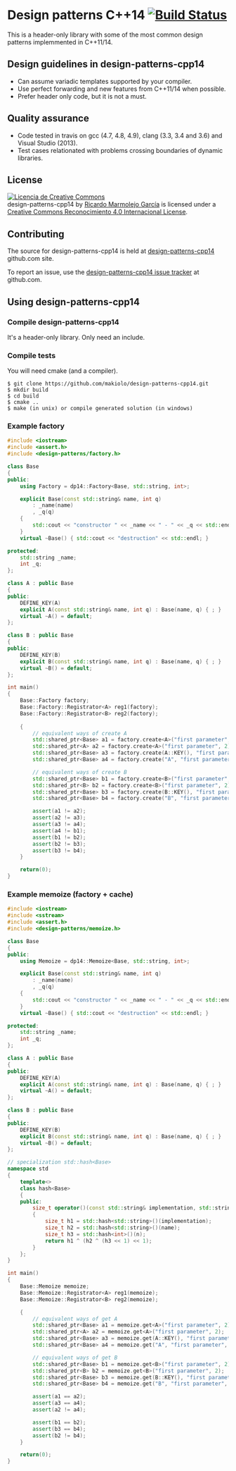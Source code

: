 # Design patterns C++14 [![Build Status](https://travis-ci.org/makiolo/design-patterns-cpp14.svg?branch=master)](https://travis-ci.org/makiolo/design-patterns-cpp14)

This is a header-only library with some of the most common design patterns implemmented in C++11/14.

## Design guidelines in design-patterns-cpp14

* Can assume variadic templates supported by your compiler.
* Use perfect forwarding and new features from C++11/14 when possible.
* Prefer header only code, but it is not a must.

## Quality assurance

* Code tested in travis on gcc (4.7, 4.8, 4.9), clang (3.3, 3.4 and 3.6) and Visual Studio (2013).
* Test cases relationated with problems crossing boundaries of dynamic libraries.

## License

<a rel="license" href="http://creativecommons.org/licenses/by/4.0/"><img alt="Licencia de Creative Commons" style="border-width:0" src="https://i.creativecommons.org/l/by/4.0/88x31.png" /></a><br /><span xmlns:dct="http://purl.org/dc/terms/" href="http://purl.org/dc/dcmitype/Text" property="dct:title" rel="dct:type">design-patterns-cpp14</span> by <a xmlns:cc="http://creativecommons.org/ns#" href="https://github.com/makiolo/design-patterns-cpp14" property="cc:attributionName" rel="cc:attributionURL">Ricardo Marmolejo García</a> is licensed under a <a rel="license" href="http://creativecommons.org/licenses/by/4.0/">Creative Commons Reconocimiento 4.0 Internacional License</a>.

## Contributing

The source for design-patterns-cpp14 is held at [design-patterns-cpp14](https://github.com/makiolo/design-patterns-cpp14) github.com site.

To report an issue, use the [design-patterns-cpp14 issue tracker](https://github.com/makiolo/design-patterns-cpp14/issues) at github.com.

## Using design-patterns-cpp14

### Compile design-patterns-cpp14
It's a header-only library. Only need an include.

### Compile tests
You will need cmake (and a compiler).

```
$ git clone https://github.com/makiolo/design-patterns-cpp14.git
$ mkdir build
$ cd build
$ cmake ..
$ make (in unix) or compile generated solution (in windows)
```

### Example factory
```CPP
#include <iostream>
#include <assert.h>
#include <design-patterns/factory.h>

class Base
{
public:
	using Factory = dp14::Factory<Base, std::string, int>;

	explicit Base(const std::string& name, int q)
		: _name(name)
		, _q(q)
	{
		std::cout << "constructor " << _name << " - " << _q << std::endl;
	}
	virtual ~Base() { std::cout << "destruction" << std::endl; }

protected:
	std::string _name;
	int _q;
};

class A : public Base
{
public:
	DEFINE_KEY(A)
	explicit A(const std::string& name, int q) : Base(name, q) { ; }
	virtual ~A() = default;
};

class B : public Base
{
public:
	DEFINE_KEY(B)
	explicit B(const std::string& name, int q) : Base(name, q) { ; }
	virtual ~B() = default;
};

int main()
{
	Base::Factory factory;
	Base::Factory::Registrator<A> reg1(factory);
	Base::Factory::Registrator<B> reg2(factory);
	
	{
		// equivalent ways of create A
		std::shared_ptr<Base> a1 = factory.create<A>("first parameter", 2);
		std::shared_ptr<A> a2 = factory.create<A>("first parameter", 2);
		std::shared_ptr<Base> a3 = factory.create(A::KEY(), "first parameter", 2);
		std::shared_ptr<Base> a4 = factory.create("A", "first parameter", 2);

		// equivalent ways of create B
		std::shared_ptr<Base> b1 = factory.create<B>("first parameter", 2);
		std::shared_ptr<B> b2 = factory.create<B>("first parameter", 2);
		std::shared_ptr<Base> b3 = factory.create(B::KEY(), "first parameter", 2);
		std::shared_ptr<Base> b4 = factory.create("B", "first parameter", 2);

		assert(a1 != a2);
		assert(a2 != a3);
		assert(a3 != a4);
		assert(a4 != b1);
		assert(b1 != b2);
		assert(b2 != b3);
		assert(b3 != b4);
	}

	return(0);
}
```

### Example memoize (factory + cache)
```CPP
#include <iostream>
#include <sstream>
#include <assert.h>
#include <design-patterns/memoize.h>

class Base
{
public:
	using Memoize = dp14::Memoize<Base, std::string, int>;

	explicit Base(const std::string& name, int q)
		: _name(name)
		, _q(q)
	{
		std::cout << "constructor " << _name << " - " << _q << std::endl;
	}
	virtual ~Base() { std::cout << "destruction" << std::endl; }

protected:
	std::string _name;
	int _q;
};

class A : public Base
{
public:
	DEFINE_KEY(A)
	explicit A(const std::string& name, int q) : Base(name, q) { ; }
	virtual ~A() = default;
};

class B : public Base
{
public:
	DEFINE_KEY(B)
	explicit B(const std::string& name, int q) : Base(name, q) { ; }
	virtual ~B() = default;
};

// specialization std::hash<Base>
namespace std
{
	template<>
	class hash<Base>
	{
	public:
		size_t operator()(const std::string& implementation, std::string& name, int n) const
		{
			size_t h1 = std::hash<std::string>()(implementation);
			size_t h2 = std::hash<std::string>()(name);
			size_t h3 = std::hash<int>()(n);
			return h1 ^ (h2 ^ (h3 << 1) << 1);
		}
	};
}

int main()
{
	Base::Memoize memoize;
	Base::Memoize::Registrator<A> reg1(memoize);
	Base::Memoize::Registrator<B> reg2(memoize);

	{
		// equivalent ways of get A
		std::shared_ptr<Base> a1 = memoize.get<A>("first parameter", 2);
		std::shared_ptr<A> a2 = memoize.get<A>("first parameter", 2);
		std::shared_ptr<Base> a3 = memoize.get(A::KEY(), "first parameter", 4);
		std::shared_ptr<Base> a4 = memoize.get("A", "first parameter", 4);

		// equivalent ways of get B
		std::shared_ptr<Base> b1 = memoize.get<B>("first parameter", 2);
		std::shared_ptr<B> b2 = memoize.get<B>("first parameter", 2);
		std::shared_ptr<Base> b3 = memoize.get(B::KEY(), "first parameter", 4);
		std::shared_ptr<Base> b4 = memoize.get("B", "first parameter", 4);

		assert(a1 == a2);
		assert(a3 == a4);
		assert(a2 != a4);

		assert(b1 == b2);
		assert(b3 == b4);
		assert(b2 != b4);
	}

	return(0);
}
```

